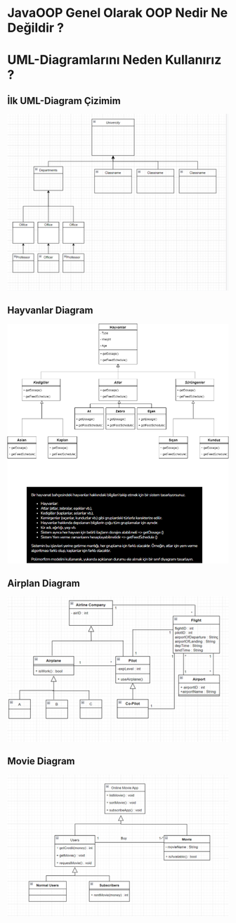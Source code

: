 # JavaOOP Genel Olarak OOP Nedir Ne Değildir ? 
# UML-Diagramlarını Neden Kullanırız ?

## İlk UML-Diagram Çizimim
![alt](https://github.com/hasandgursoy/JavaOOP/blob/main/src/Diagram/uni.png)

## Hayvanlar Diagram
![alt](https://github.com/hasandgursoy/JavaOOP/blob/main/src/Diagram/Animals.drawio.png)

## Airplan Diagram
![alt](https://github.com/hasandgursoy/JavaOOP/blob/main/src/Diagram/FlightManagementClassDiagram.png)

## Movie Diagram
![alt](https://github.com/hasandgursoy/JavaOOP/blob/main/src/Diagram/MovieSystem.png)

